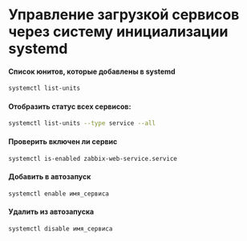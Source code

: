 # Управление загрузкой сервисов через систему инициализации systemd

#### Список юнитов, которые добавлены в systemd
```bash
systemctl list-units
```
#### Отобразить статус всех сервисов:
```bash
systemctl list-units --type service --all
```
#### Проверить включен ли сервис
```bash
systemctl is-enabled zabbix-web-service.service
```
#### Добавить в автозапуск
```bash
systemctl enable имя_сервиса
```
#### Удалить из автозапуска
```bash
systemctl disable имя_сервиса
```
